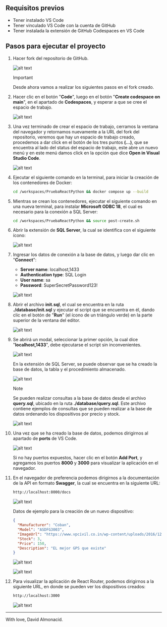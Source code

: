 ## Requisitos previos

- Tener instalado VS Code
- Tener vinculado VS Code con la cuenta de GitHub
- Tener instalada la extensión de GitHub Codespaces en VS Code

## Pasos para ejecutar el proyecto

1. Hacer fork del repositorio de GitHub.

    ![alt text](screenshots/fork.png)

    > [!IMPORTANT]
    > Desde ahora vamos a realizar los siguientes pasos en el fork creado.

1. Hacer clic en el botón "**Code**", luego en el botón "**Create codespace on main**", en el apartado de **Codespaces**, y esperar a que se cree el espacio de trabajo.

    ![alt text](screenshots/create-codespace-main.png)

1. Una vez terminado de crear el espacio de trabajo, cerramos la ventana del navegador y retornamos nuevamente a la URL del fork del repositorio, veremos que hay un espacio de trabajo creado, procedemos a dar click en el botón de los tres puntos **(...)**, que se encuentra al lado del status del espacio de trabajo, este abre un nuevo menú y en este menú damos click en la opción que dice **Open in Visual Studio Code**.

    ![alt text](screenshots/open-vscode.png)

1. Ejecutar el siguiente comando en la terminal, para iniciar la creación de los contenedores de Docker:

    ```bash
    cd /workspaces/PruebaReactPython && docker compose up --build
    ```

1. Mientras se crean los contenedores, ejecutar el siguiente comando en una nueva terminal, para instalar **Microsoft ODBC 18**, el cual es necesario para la conexión a SQL Server:

    ```bash
    cd /workspaces/PruebaReactPython && source post-create.sh
    ```

1. Abrir la extensión de **SQL Server**, la cual se identifica con el siguiente ícono:

    ![alt text](screenshots/icono-sql-server.png)

1. Ingresar los datos de conexión a la base de datos, y luego dar clic en "**Connect**":

    - **Server name**: localhost,1433
    - **Authentication type**: SQL Login
    - **User name**: sa
    - **Password**: SuperSecretPassword123!

    ![alt text](screenshots/datos-conexion.png)

1. Abrir el archivo **init.sql**, el cual se encuentra en la ruta **./database/init.sql** y ejecutar el script que se encuentra en él, dando clic en el botón de "**Run**" (el ícono de un triángulo verde) en la parte superior de la ventana del editor.

    ![alt text](screenshots/run-script.png)

1. Se abrirá un modal, seleccionar la primer opción, la cual dice "**localhost,1433**", debe ejecutarse el script sin inconvenientes.

    ![alt text](screenshots/seleccion.png)

    En la extensión de SQL Server, se puede observar que se ha creado la base de datos, la tabla y el procedimiento almacenado.

    ![alt text](screenshots/successful.png)

    > [!NOTE]
    > Se pueden realizar consultas a la base de datos desde el archivo **query.sql**, ubicado en la ruta **./database/query.sql**. Este archivo contiene ejemplos de consultas que se pueden realizar a la base de datos ordenando los dispositivos por precio y stock.

    ![alt text](screenshots/queries-order.png)

1. Una vez que se ha creado la base de datos, podemos dirigirnos al apartado de **ports** de VS Code.

    ![alt text](screenshots/ports.png)

    Si no hay puertos expuestos, hacer clic en el botón **Add Port**, y agregamos los puertos **8000** y **3000** para visualizar la aplicación en el navegador.

1. En el navegador de preferencia podemos dirigirnos a la documentación de la API en formato **Swagger**, la cual se encuentra en la siguiente URL:

    ```bash
    http://localhost:8000/docs
    ```

    ![alt text](screenshots/docs-get-api.png)

    Datos de ejemplo para la creación de un nuevo dispositivo:

    ```json
    {
      "Manufacturer": "Coban",
      "Model": "ASDFG3003",
      "ImageUrl": "https://www.vpcivil.co.in/wp-content/uploads/2016/12/garmin-gpsmap-64s-mapping-handheld-gps-5.jpg",
      "Stock": 3,
      "Price": 150,
      "Description": "EL mejor GPS que existe"
    }
    ```

    ![alt text](screenshots/docs-post-api-1.png)

    ![alt text](screenshots/docs-post-api-2.png)

1. Para visualizar la aplicación de React Router, podemos dirigirnos a la siguiente URL, en donde se pueden ver los dispositivos creados:

    ```bash
    http://localhost:3000
    ```

    ![alt text](screenshots/devices-list.png)

---

With love, David Almonacid.
